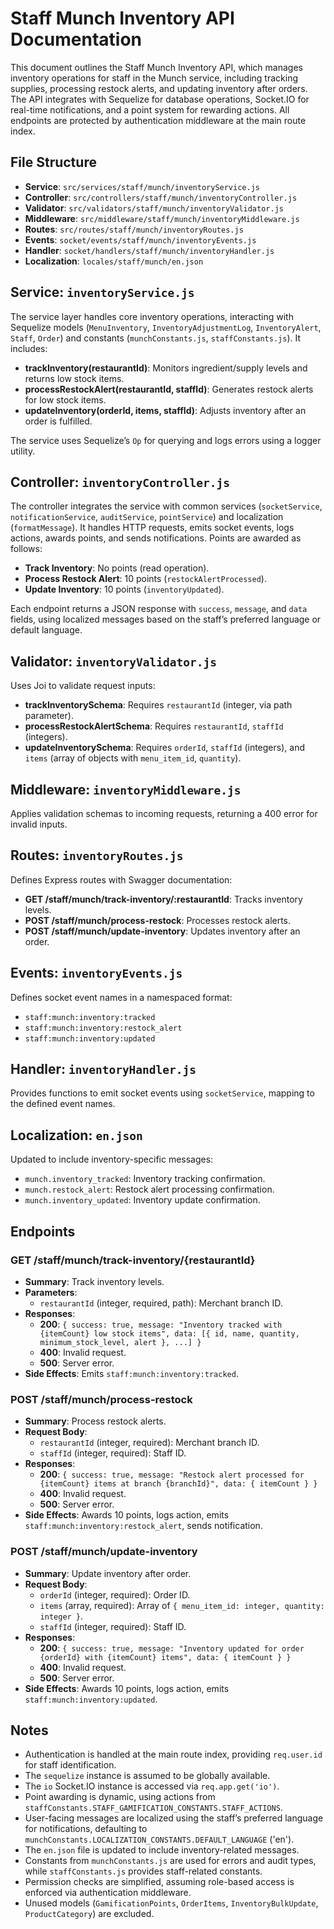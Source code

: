 # Staff Munch Inventory API Documentation

This document outlines the Staff Munch Inventory API, which manages inventory operations for staff in the Munch service, including tracking supplies, processing restock alerts, and updating inventory after orders. The API integrates with Sequelize for database operations, Socket.IO for real-time notifications, and a point system for rewarding actions. All endpoints are protected by authentication middleware at the main route index.

## File Structure

- **Service**: `src/services/staff/munch/inventoryService.js`
- **Controller**: `src/controllers/staff/munch/inventoryController.js`
- **Validator**: `src/validators/staff/munch/inventoryValidator.js`
- **Middleware**: `src/middleware/staff/munch/inventoryMiddleware.js`
- **Routes**: `src/routes/staff/munch/inventoryRoutes.js`
- **Events**: `socket/events/staff/munch/inventoryEvents.js`
- **Handler**: `socket/handlers/staff/munch/inventoryHandler.js`
- **Localization**: `locales/staff/munch/en.json`

## Service: `inventoryService.js`

The service layer handles core inventory operations, interacting with Sequelize models (`MenuInventory`, `InventoryAdjustmentLog`, `InventoryAlert`, `Staff`, `Order`) and constants (`munchConstants.js`, `staffConstants.js`). It includes:

- **trackInventory(restaurantId)**: Monitors ingredient/supply levels and returns low stock items.
- **processRestockAlert(restaurantId, staffId)**: Generates restock alerts for low stock items.
- **updateInventory(orderId, items, staffId)**: Adjusts inventory after an order is fulfilled.

The service uses Sequelize’s `Op` for querying and logs errors using a logger utility.

## Controller: `inventoryController.js`

The controller integrates the service with common services (`socketService`, `notificationService`, `auditService`, `pointService`) and localization (`formatMessage`). It handles HTTP requests, emits socket events, logs actions, awards points, and sends notifications. Points are awarded as follows:

- **Track Inventory**: No points (read operation).
- **Process Restock Alert**: 10 points (`restockAlertProcessed`).
- **Update Inventory**: 10 points (`inventoryUpdated`).

Each endpoint returns a JSON response with `success`, `message`, and `data` fields, using localized messages based on the staff’s preferred language or default language.

## Validator: `inventoryValidator.js`

Uses Joi to validate request inputs:

- **trackInventorySchema**: Requires `restaurantId` (integer, via path parameter).
- **processRestockAlertSchema**: Requires `restaurantId`, `staffId` (integers).
- **updateInventorySchema**: Requires `orderId`, `staffId` (integers), and `items` (array of objects with `menu_item_id`, `quantity`).

## Middleware: `inventoryMiddleware.js`

Applies validation schemas to incoming requests, returning a 400 error for invalid inputs.

## Routes: `inventoryRoutes.js`

Defines Express routes with Swagger documentation:

- **GET /staff/munch/track-inventory/:restaurantId**: Tracks inventory levels.
- **POST /staff/munch/process-restock**: Processes restock alerts.
- **POST /staff/munch/update-inventory**: Updates inventory after an order.

## Events: `inventoryEvents.js`

Defines socket event names in a namespaced format:

- `staff:munch:inventory:tracked`
- `staff:munch:inventory:restock_alert`
- `staff:munch:inventory:updated`

## Handler: `inventoryHandler.js`

Provides functions to emit socket events using `socketService`, mapping to the defined event names.

## Localization: `en.json`

Updated to include inventory-specific messages:

- `munch.inventory_tracked`: Inventory tracking confirmation.
- `munch.restock_alert`: Restock alert processing confirmation.
- `munch.inventory_updated`: Inventory update confirmation.

## Endpoints

### GET /staff/munch/track-inventory/{restaurantId}
- **Summary**: Track inventory levels.
- **Parameters**:
  - `restaurantId` (integer, required, path): Merchant branch ID.
- **Responses**:
  - **200**: `{ success: true, message: "Inventory tracked with {itemCount} low stock items", data: [{ id, name, quantity, minimum_stock_level, alert }, ...] }`
  - **400**: Invalid request.
  - **500**: Server error.
- **Side Effects**: Emits `staff:munch:inventory:tracked`.

### POST /staff/munch/process-restock
- **Summary**: Process restock alerts.
- **Request Body**:
  - `restaurantId` (integer, required): Merchant branch ID.
  - `staffId` (integer, required): Staff ID.
- **Responses**:
  - **200**: `{ success: true, message: "Restock alert processed for {itemCount} items at branch {branchId}", data: { itemCount } }`
  - **400**: Invalid request.
  - **500**: Server error.
- **Side Effects**: Awards 10 points, logs action, emits `staff:munch:inventory:restock_alert`, sends notification.

### POST /staff/munch/update-inventory
- **Summary**: Update inventory after order.
- **Request Body**:
  - `orderId` (integer, required): Order ID.
  - `items` (array, required): Array of `{ menu_item_id: integer, quantity: integer }`.
  - `staffId` (integer, required): Staff ID.
- **Responses**:
  - **200**: `{ success: true, message: "Inventory updated for order {orderId} with {itemCount} items", data: { itemCount } }`
  - **400**: Invalid request.
  - **500**: Server error.
- **Side Effects**: Awards 10 points, logs action, emits `staff:munch:inventory:updated`.

## Notes

- Authentication is handled at the main route index, providing `req.user.id` for staff identification.
- The `sequelize` instance is assumed to be globally available.
- The `io` Socket.IO instance is accessed via `req.app.get('io')`.
- Point awarding is dynamic, using actions from `staffConstants.STAFF_GAMIFICATION_CONSTANTS.STAFF_ACTIONS`.
- User-facing messages are localized using the staff’s preferred language for notifications, defaulting to `munchConstants.LOCALIZATION_CONSTANTS.DEFAULT_LANGUAGE` ('en').
- The `en.json` file is updated to include inventory-related messages.
- Constants from `munchConstants.js` are used for errors and audit types, while `staffConstants.js` provides staff-related constants.
- Permission checks are simplified, assuming role-based access is enforced via authentication middleware.
- Unused models (`GamificationPoints`, `OrderItems`, `InventoryBulkUpdate`, `ProductCategory`) are excluded.